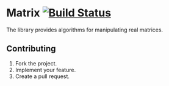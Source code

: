 # Matrix [![Build Status][travis-svg]][travis-url]

The library provides algorithms for manipulating real matrices.

## Contributing

1. Fork the project.
2. Implement your feature.
3. Create a pull request.

[travis-svg]: https://travis-ci.org/stainless-steel/matrix.svg?branch=master
[travis-url]: https://travis-ci.org/stainless-steel/matrix
